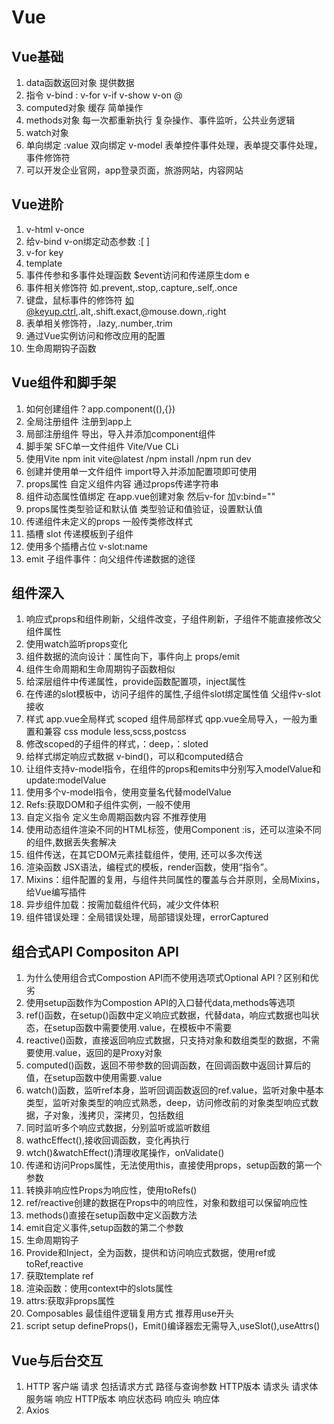 # Vue
## Vue基础
1. data函数返回对象 提供数据
2. 指令 v-bind : v-for v-if v-show v-on @
3. computed对象 缓存 简单操作
4. methods对象 每一次都重新执行 复杂操作、事件监听，公共业务逻辑
5. watch对象
6. 单向绑定 :value 双向绑定 v-model 表单控件事件处理，表单提交事件处理，事件修饰符
7. 可以开发企业官网，app登录页面，旅游网站，内容网站

## Vue进阶
1. v-html v-once
2. 给v-bind v-on绑定动态参数 :[ ]
3. v-for key
4. template
5. 事件传参和多事件处理函数 $event访问和传递原生dom e
6. 事件相关修饰符 如.prevent,.stop,.capture,.self,.once
7. 键盘，鼠标事件的修饰符 如@keyup.ctrl,.alt,.shift.exact,@mouse.down,.right
8. 表单相关修饰符，.lazy,.number,.trim
9. 通过Vue实例访问和修改应用的配置
10. 生命周期钩子函数 

## Vue组件和脚手架
1. 如何创建组件？app.component((),{})
2. 全局注册组件 注册到app上
3. 局部注册组件 导出，导入并添加component组件
4. 脚手架 SFC单一文件组件 Vite/Vue CLi
5. 使用Vite npm init vite@latest /npm install /npm run dev
6. 创建并使用单一文件组件 import导入并添加配置项即可使用
7. props属性 自定义组件内容 通过props传递字符串
8. 组件动态属性值绑定 在app.vue创建对象 然后v-for 加v:bind=""
9. props属性类型验证和默认值 类型验证和值验证，设置默认值
10. 传递组件未定义的props 一般传类修改样式
11. 插槽 slot 传递模板到子组件
12. 使用多个插槽占位 v-slot:name 
13. emit 子组件事件：向父组件传递数据的途径

## 组件深入
1. 响应式props和组件刷新，父组件改变，子组件刷新，子组件不能直接修改父组件属性
2. 使用watch监听props变化
3. 组件数据的流向设计：属性向下，事件向上 props/emit 
4. 组件生命周期和生命周期钩子函数相似
5. 给深层组件中传递属性，provide函数配置项，inject属性
6. 在传递的slot模板中，访问子组件的属性,子组件slot绑定属性值 父组件v-slot接收
7. 样式 app.vue全局样式 scoped 组件局部样式 qpp.vue全局导入，一般为重置和兼容 css module less,scss,postcss
8. 修改scoped的子组件的样式，：deep，：sloted
9. 给样式绑定响应式数据 v-bind()，可以和computed结合
10. 让组件支持v-model指令，在组件的props和emits中分别写入modelValue和update:modelValue
11. 使用多个v-model指令，使用变量名代替modelValue
12. Refs:获取DOM和子组件实例，一般不使用
13. 自定义指令 定义生命周期函数内容 不推荐使用
14. 使用动态组件渲染不同的HTML标签，使用Component :is，还可以渲染不同的组件,数据丢失套<KeepAlive>解决
15. 组件传送，在其它DOM元素挂载组件，使用<teleport to="">, 还可以多次传送
16. 渲染函数 JSX语法，编程式的模板，render函数，使用“指令”。
17. Mixins：组件配置的复用，与组件共同属性的覆盖与合并原则，全局Mixins，给Vue编写插件
18. 异步组件加载：按需加载组件代码，减少文件体积
19. 组件错误处理：全局错误处理，局部错误处理，errorCaptured
    
## 组合式API Compositon API
1. 为什么使用组合式Compostion API而不使用选项式Optional API？区别和优劣
2. 使用setup函数作为Compostion API的入口替代data,methods等选项
3. ref()函数，在setup()函数中定义响应式数据，代替data，响应式数据也叫状态，在setup函数中需要使用.value，在模板中不需要
4. reactive()函数，直接返回响应式数据，只支持对象和数组类型的数据，不需要使用.value，返回的是Proxy对象
5. computed()函数，返回不带参数的回调函数，在回调函数中返回计算后的值，在setup函数中使用需要.value
6. watch()函数，监听ref本身，监听回调函数返回的ref.value，监听对象中基本类型，监听对象类型的响应式熟悉，deep，访问修改前的对象类型响应式数据，子对象，浅拷贝，深拷贝，包括数组
7. 同时监听多个响应式数据，分别监听或监听数组
8. wathcEffect(),接收回调函数，变化再执行
9. wtch()&watchEffect()清理收尾操作，onValidate()
10. 传递和访问Props属性，无法使用this，直接使用props，setup函数的第一个参数
11. 转换非响应性Props为响应性，使用toRefs()
12. ref/reactive创建的数据在Props中的响应性，对象和数组可以保留响应性
13. methods()直接在setup函数中定义函数方法
14. emit自定义事件,setup函数的第二个参数
15. 生命周期钩子
16. Provide和Inject，全为函数，提供和访问响应式数据，使用ref或toRef,reactive
17. 获取template ref
18. 渲染函数：使用context中的slots属性
19. attrs:获取非props属性
20. Composables 最佳组件逻辑复用方式 推荐用use开头
21. script setup defineProps()，Emit()编译器宏无需导入,useSlot(),useAttrs()

## Vue与后台交互
1. HTTP 客户端 请求 包括请求方式 路径与查询参数 HTTP版本 请求头 请求体 服务端 响应 HTTP版本 响应状态码 响应头 响应体
2. Axios